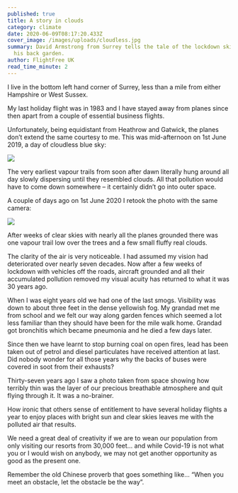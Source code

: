 ```yaml
---
published: true
title: A story in clouds
category: climate
date: 2020-06-09T08:17:20.433Z
cover_image: /images/uploads/cloudless.jpg
summary: David Armstrong from Surrey tells the tale of the lockdown skies from
  his back garden.
author: FlightFree UK
read_time_minute: 2
---
```

I live in the bottom left hand corner of Surrey, less than a mile from either Hampshire or West Sussex.

My last holiday flight was in 1983 and I have stayed away from planes since then apart from a couple of essential business flights.

Unfortunately, being equidistant from Heathrow and Gatwick, the planes don’t extend the same courtesy to me. This was mid-afternoon on 1st June 2019, a day of cloudless blue sky:

![](/images/uploads/vapourtrails.jpg)

The very earliest vapour trails from soon after dawn literally hung around all day slowly dispersing until they resembled clouds. All that pollution would have to come down somewhere – it certainly didn’t go into outer space.

A couple of days ago on 1st June 2020 I retook the photo with the same camera:

![](/images/uploads/cloudless.jpg)

After weeks of clear skies with nearly all the planes grounded there was one vapour trail low over the trees and a few small fluffy real clouds.

The clarity of the air is very noticeable. I had assumed my vision had deteriorated over nearly seven decades. Now after a few weeks of lockdown with vehicles off the roads, aircraft grounded and all their accumulated pollution removed my visual acuity has returned to what it was 30 years ago.

When I was eight years old we had one of the last smogs. Visibility was down to about three feet in the dense yellowish fog. My grandad met me from school and we felt our way along garden fences which seemed a lot less familiar than they should have been for the mile walk home. Grandad got bronchitis which became pneumonia and he died a few days later.

Since then we have learnt to stop burning coal on open fires, lead has been taken out of petrol and diesel particulates have received attention at last. Did nobody wonder for all those years why the backs of buses were covered in soot from their exhausts?

Thirty-seven years ago I saw a photo taken from space showing how terribly thin was the layer of our precious breathable atmosphere and quit flying through it. It was a no-brainer. 

How ironic that others sense of entitlement to have several holiday flights a year to enjoy places with bright sun and clear skies leaves me with the polluted air that results.

We need a great deal of creativity if we are to wean our population from only visiting our resorts from 30,000 feet… and while Covid-19 is not what you or I would wish on anybody, we may not get another opportunity as good as the present one. 

Remember the old Chinese proverb that goes something like… “When you meet an obstacle, let the obstacle be the way”.